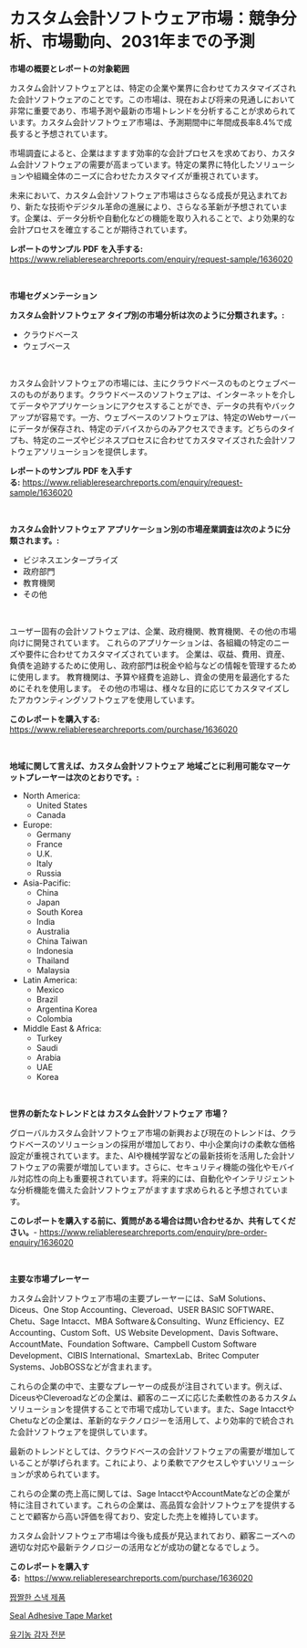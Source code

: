 <p><h1>カスタム会計ソフトウェア市場：競争分析、市場動向、2031年までの予測</h1></p><p><strong>市場の概要とレポートの対象範囲</strong></p>
<p><p>カスタム会計ソフトウェアとは、特定の企業や業界に合わせてカスタマイズされた会計ソフトウェアのことです。この市場は、現在および将来の見通しにおいて非常に重要であり、市場予測や最新の市場トレンドを分析することが求められています。カスタム会計ソフトウェア市場は、予測期間中に年間成長率8.4%で成長すると予想されています。</p><p>市場調査によると、企業はますます効率的な会計プロセスを求めており、カスタム会計ソフトウェアの需要が高まっています。特定の業界に特化したソリューションや組織全体のニーズに合わせたカスタマイズが重視されています。</p><p>未来において、カスタム会計ソフトウェア市場はさらなる成長が見込まれており、新たな技術やデジタル革命の進展により、さらなる革新が予想されています。企業は、データ分析や自動化などの機能を取り入れることで、より効果的な会計プロセスを確立することが期待されています。</p></p>
<p><strong>レポートのサンプル PDF を入手する:</strong> <a href="https://www.reliableresearchreports.com/enquiry/request-sample/1636020">https://www.reliableresearchreports.com/enquiry/request-sample/1636020</a></p>
<p>&nbsp;</p>
<p><strong>市場セグメンテーション</strong></p>
<p><strong>カスタム会計ソフトウェア タイプ別の市場分析は次のように分類されます。:</strong></p>
<p><ul><li>クラウドベース</li><li>ウェブベース</li></ul></p>
<p>&nbsp;</p>
<p><p>カスタム会計ソフトウェアの市場には、主にクラウドベースのものとウェブベースのものがあります。クラウドベースのソフトウェアは、インターネットを介してデータやアプリケーションにアクセスすることができ、データの共有やバックアップが容易です。一方、ウェブベースのソフトウェアは、特定のWebサーバーにデータが保存され、特定のデバイスからのみアクセスできます。どちらのタイプも、特定のニーズやビジネスプロセスに合わせてカスタマイズされた会計ソフトウェアソリューションを提供します。</p></p>
<p><strong>レポートのサンプル PDF を入手する:</strong>&nbsp;<a href="https://www.reliableresearchreports.com/enquiry/request-sample/1636020">https://www.reliableresearchreports.com/enquiry/request-sample/1636020</a></p>
<p>&nbsp;</p>
<p><strong> カスタム会計ソフトウェア アプリケーション別の市場産業調査は次のように分類されます。:</strong></p>
<p><ul><li>ビジネスエンタープライズ</li><li>政府部門</li><li>教育機関</li><li>その他</li></ul></p>
<p>&nbsp;</p>
<p><p>ユーザー固有の会計ソフトウェアは、企業、政府機関、教育機関、その他の市場向けに開発されています。 これらのアプリケーションは、各組織の特定のニーズや要件に合わせてカスタマイズされています。 企業は、収益、費用、資産、負債を追跡するために使用し、政府部門は税金や給与などの情報を管理するために使用します。 教育機関は、予算や経費を追跡し、資金の使用を最適化するためにそれを使用します。 その他の市場は、様々な目的に応じてカスタマイズしたアカウンティングソフトウェアを使用しています。</p></p>
<p><strong>このレポートを購入する:</strong>&nbsp; <a href="https://www.reliableresearchreports.com/purchase/1636020">https://www.reliableresearchreports.com/purchase/1636020</a></p>
<p>&nbsp;</p>
<p><strong>地域に関して言えば、カスタム会計ソフトウェア 地域ごとに利用可能なマーケットプレーヤーは次のとおりです。:</strong></p>
<p><ul>
    <li>
        North America:
        <ul>
            <li>United States</li>
            <li>Canada</li>
        </ul>
    </li>
    <li>
        Europe:
        <ul>
            <li>Germany</li>
            <li>France</li>
            <li>U.K.</li>
            <li>Italy</li>
            <li>Russia</li>
        </ul>
    </li>
    <li>
        Asia-Pacific:
        <ul>
            <li>China</li>
            <li>Japan</li>
            <li>South Korea</li>
            <li>India</li>
            <li>Australia</li>
            <li>China Taiwan</li>
            <li>Indonesia</li>
            <li>Thailand</li>
            <li>Malaysia</li>
        </ul>
    </li>
    <li>
        Latin America:
        <ul>
            <li>Mexico</li>
            <li>Brazil</li>
            <li>Argentina Korea</li>
            <li>Colombia</li>
        </ul>
    </li>
    <li>
        Middle East & Africa:
        <ul>
            <li>Turkey</li>
            <li>Saudi</li>
            <li>Arabia</li>
            <li>UAE</li>
            <li>Korea</li>
        </ul>
    </li>
    </ul></p>
<p>&nbsp;</p>
<p><strong>世界の新たなトレンドとは カスタム会計ソフトウェア 市場？</strong></p>
<p><p>グローバルカスタム会計ソフトウェア市場の新興および現在のトレンドは、クラウドベースのソリューションの採用が増加しており、中小企業向けの柔軟な価格設定が重視されています。また、AIや機械学習などの最新技術を活用した会計ソフトウェアの需要が増加しています。さらに、セキュリティ機能の強化やモバイル対応性の向上も重要視されています。将来的には、自動化やインテリジェントな分析機能を備えた会計ソフトウェアがますます求められると予想されています。</p></p>
<p><strong>このレポートを購入する前に、質問がある場合は問い合わせるか、共有してください。</strong>- <a href="https://www.reliableresearchreports.com/enquiry/pre-order-enquiry/1636020">https://www.reliableresearchreports.com/enquiry/pre-order-enquiry/1636020</a></p>
<p>&nbsp;</p>
<p><strong>主要な市場プレーヤー</strong></p>
<p><p>カスタム会計ソフトウェア市場の主要プレーヤーには、SaM Solutions、Diceus、One Stop Accounting、Cleveroad、USER BASIC SOFTWARE、Chetu、Sage Intacct、MBA Software＆Consulting、Wunz Efficiency、EZ Accounting、Custom Soft、US Website Development、Davis Software、AccountMate、Foundation Software、Campbell Custom Software Development、CIBIS International、SmartexLab、Britec Computer Systems、JobBOSSなどが含まれます。</p><p>これらの企業の中で、主要なプレーヤーの成長が注目されています。例えば、DiceusやCleveroadなどの企業は、顧客のニーズに応じた柔軟性のあるカスタムソリューションを提供することで市場で成功しています。また、Sage IntacctやChetuなどの企業は、革新的なテクノロジーを活用して、より効率的で統合された会計ソフトウェアを提供しています。</p><p>最新のトレンドとしては、クラウドベースの会計ソフトウェアの需要が増加していることが挙げられます。これにより、より柔軟でアクセスしやすいソリューションが求められています。</p><p>これらの企業の売上高に関しては、Sage IntacctやAccountMateなどの企業が特に注目されています。これらの企業は、高品質な会計ソフトウェアを提供することで顧客から高い評価を得ており、安定した売上を維持しています。</p><p>カスタム会計ソフトウェア市場は今後も成長が見込まれており、顧客ニーズへの適切な対応や最新テクノロジーの活用などが成功の鍵となるでしょう。</p></p>
<p><strong>このレポートを購入する:</strong>&nbsp;&nbsp;<a href="https://www.reliableresearchreports.com/purchase/1636020">https://www.reliableresearchreports.com/purchase/1636020</a></p>
<p><p><a href="https://github.com/Elenrrera7685/Market-Research-Report-List-1/blob/main/97318886813.md">짭짤한 스낵 제품</a></p><p><a href="https://invited-way-688.notion.site/Seal-Adhesive-Tape-Market-Size-Growth-and-Forecast-from-2024-2031-04702cf172fa429ea99da49c8a104784">Seal Adhesive Tape Market</a></p><p><a href="https://github.com/sammyUltyylrich9067856/Market-Research-Report-List-1/blob/main/81574016814.md">유기농 감자 전분</a></p></p>